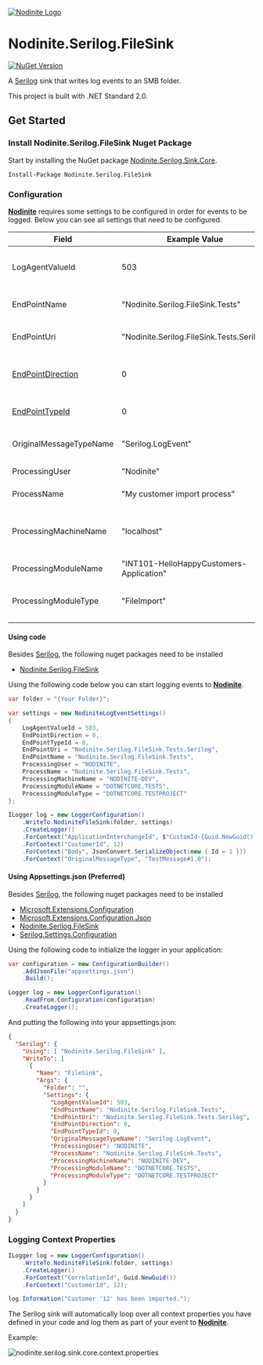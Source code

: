 [![Nodinite Logo](https://www.nodinite.com/wp-content/uploads/2018/10/Nodinite_logo_payoff2line_w195.png)](https://nodinite.com)

# Nodinite.Serilog.FileSink

[![NuGet Version](http://img.shields.io/nuget/v/Nodinite.Serilog.FileSink.svg?style=flat)](https://www.nuget.org/packages/Nodinite.Serilog.FileSink/)

A [Serilog](https://www.nuget.org/packages/Serilog/2.7.2-dev-01033) sink that writes log events to an SMB folder. 

This project is built with .NET Standard 2.0.

## Get Started

### Install Nodinite.Serilog.FileSink Nuget Package

Start by installing the NuGet package [Nodinite.Serilog.Sink.Core](https://www.nuget.org/packages/Nodinite.Serilog.Sink.Core/).

```
Install-Package Nodinite.Serilog.FileSink
```

### Configuration

[**Nodinite**](https://nodinite.com) requires some settings to be configured in order for events to be logged. Below you can see all settings that need to be configured.

|Field|Example Value|Comment|
|---|---|---| 
|LogAgentValueId|503|Who ([Log Agents](https://documentation.nodinite.com/Documentation/WebClient?doc=/5.%20Administration/1.%20Log/4.%20Log%20Agents/Log%20Agents)) sent the data|
|EndPointName|"Nodinite.Serilog.FileSink.Tests"|Name of [Endpoint](https://documentation.nodinite.com/Documentation/RepositoryModel?doc=/Endpoints/Overview) transport|
|EndPointUri|"Nodinite.Serilog.FileSink.Tests.Serilog"|URI for [Endpoint](https://documentation.nodinite.com/Documentation/RepositoryModel?doc=/Endpoints/Overview) transport |
|[EndPointDirection](https://documentation.nodinite.com/Documentation/CoreServices?doc=/Log%20API/Getting%20started/Log%20Event/Endpoint%20Directions)|0|Direction for [Endpoint](https://documentation.nodinite.com/Documentation/RepositoryModel?doc=/Endpoints/Overview) transport|
|[EndPointTypeId](https://documentation.nodinite.com/Documentation/CoreServices?doc=/Log%20API/Getting%20started/Log%20Event/Endpoint%20Types)|0|Type of [Endpoint](https://documentation.nodinite.com/Documentation/RepositoryModel?doc=/Endpoints/Overview) transport|
|OriginalMessageTypeName|"Serilog.LogEvent"|[Message Type Name](https://documentation.nodinite.com/Documentation/RepositoryModel?doc=/Message%20Types/Overview)|
|ProcessingUser|"Nodinite"|Log Identity|
|ProcessName|"My customer import process"|Name of process|
|ProcessingMachineName|"localhost"|Name of server where log event originated|
|ProcessingModuleName|"INT101-HelloHappyCustomers-Application"|Name of module|
|ProcessingModuleType|"FileImport"|Type of module, exe, dll, service|

#### Using code

Besides [Serilog](https://www.nuget.org/packages/serilog/), the following nuget packages need to be installed

* [Nodinite.Serilog.FileSink](https://www.nuget.org/packages/Nodinite.Serilog.FileSink)

Using the following code below you can start logging events to [**Nodinite**](https://nodinite.com).

```csharp
var folder = "{Your Folder}";

var settings = new NodiniteLogEventSettings()
{
    LogAgentValueId = 503,
    EndPointDirection = 0,
    EndPointTypeId = 0,
    EndPointUri = "Nodinite.Serilog.FileSink.Tests.Serilog",
    EndPointName = "Nodinite.Serilog.FileSink.Tests",
    ProcessingUser = "NODINITE",
    ProcessName = "Nodinite.Serilog.FileSink.Tests",
    ProcessingMachineName = "NODINITE-DEV",
    ProcessingModuleName = "DOTNETCORE.TESTS",
    ProcessingModuleType = "DOTNETCORE.TESTPROJECT"
};

ILogger log = new LoggerConfiguration()
    .WriteTo.NodiniteFileSink(folder, settings)
    .CreateLogger()
    .ForContext("ApplicationInterchangeId", $"CustomId-{Guid.NewGuid().ToString()}")
    .ForContext("CustomerId", 12)
    .ForContext("Body", JsonConvert.SerializeObject(new { Id = 1 }))
    .ForContext("OriginalMessageType", "TestMessage#1.0");
```

#### Using Appsettings.json (Preferred)

Besides [Serilog](https://www.nuget.org/packages/serilog/), the following nuget packages need to be installed

* [Microsoft.Extensions.Configuration](https://www.nuget.org/packages/Microsoft.Extensions.Configuration/2.2.0-preview3-35497)
* [Microsoft.Extensions.Configuration.Json](https://www.nuget.org/packages/Microsoft.Extensions.Configuration.Json/2.2.0-preview3-35497)
* [Nodinite.Serilog.FileSink](https://www.nuget.org/packages/Nodinite.Serilog.FileSink)
* [Serilog.Settings.Configuration](https://www.nuget.org/packages/Serilog.Settings.Configuration/)

Using the following code to initialize the logger in your application:

```csharp
var configuration = new ConfigurationBuilder()
    .AddJsonFile("appsettings.json")
    .Build();

Logger log = new LoggerConfiguration()
    .ReadFrom.Configuration(configuration)
    .CreateLogger();
```

And putting the following into your appsettings.json:

```json
{
  "Serilog": {
    "Using": [ "Nodinite.Serilog.FileSink" ],
    "WriteTo": [
      {
        "Name": "FileSink",
        "Args": {
          "Folder": "",
          "Settings": {
            "LogAgentValueId": 503,
            "EndPointName": "Nodinite.Serilog.FileSink.Tests",
            "EndPointUri": "Nodinite.Serilog.FileSink.Tests.Serilog",
            "EndPointDirection": 0,
            "EndPointTypeId": 0,
            "OriginalMessageTypeName": "Serilog.LogEvent",
            "ProcessingUser": "NODINITE",
            "ProcessName": "Nodinite.Serilog.FileSink.Tests",
            "ProcessingMachineName": "NODINITE-DEV",
            "ProcessingModuleName": "DOTNETCORE.TESTS",
            "ProcessingModuleType": "DOTNETCORE.TESTPROJECT"
          }
        }
      }
    ]
  }
}
```

### Logging Context Properties

```csharp
ILogger log = new LoggerConfiguration()
    .WriteTo.NodiniteFileSink(folder, settings)
    .CreateLogger()
    .ForContext("CorrelationId", Guid.NewGuid())
    .ForContext("CustomerId", 12);

log.Information("Customer '12' has been imported.");
```

The Serilog sink will automatically loop over all context properties you have defined in your code and log them as part of your event to [**Nodinite**](https://nodinite.com). 

Example:

![nodinite.serilog.sink.core.context.properties](artifacts/nodinite.serilog.sink.core.context.properties.png)